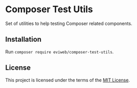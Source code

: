 # Composer Test Utils

Set of utilities to help testing Composer related components.

## Installation

Run `composer require eviweb/composer-test-utils`.

## License

This project is licensed under the terms of the [MIT License](LICENSE.md).
